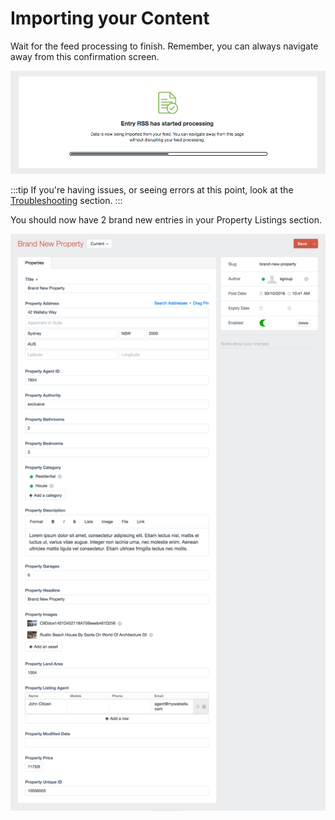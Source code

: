 # Importing your Content

Wait for the feed processing to finish. Remember, you can always navigate away from this confirmation screen.

![Feedme Start](/docs/screenshots/feedme-start.png)

:::tip
If you're having issues, or seeing errors at this point, look at the [Troubleshooting](docs:support/troubleshooting) section.
:::

You should now have 2 brand new entries in your Property Listings section.

![Feedme Guide Finish](/docs/screenshots/feedme-guide-finish.png)